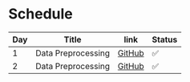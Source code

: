 # Schedule
Day | Title | link | Status
------------ | ------------- | ------------- | -------------
1 | Data Preprocessing | [GitHub](https://github.com/obarbier/100DaysofMLCoding/tree/master/day1_2) | :white_check_mark:
2 | Data Preprocessing | [GitHub](https://github.com/obarbier/100DaysofMLCoding/tree/master/day1_2) | :white_check_mark:
